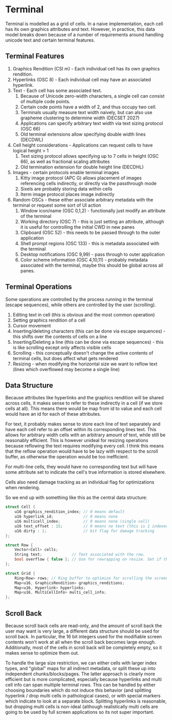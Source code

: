 # Terminal

Terminal is modelled as a grid of cells. In a naive implementation, each cell has its own graphics attributes
and text. However, in practice, this data model breaks down because of a number of requirements around handling
unicode text and certain terminal features.

## Terminal Features

1. Graphics Rendition (CSI m) - Each individual cell has its own graphics rendition.
1. Hyperlinks (OSC 8) - Each individual cell may have an associated hyperlink.
1. Text - Each cell has some associated text.
   1. Because of Unicode zero-width characters, a single cell can consist of multiple code points.
   1. Certain code points have a width of 2, and thus occupy two cell.
   1. Terminals usually measure text width naively, but can also use grapheme clustering to determine width (DECSET 2027)
   1. Applications can specify arbitrary text width via text sizing protocol (OSC 66)
   1. Old terminal extensions allow specifying double width lines (DECDWL)
1. Cell height considerations - Applications can request cells to have logical height > 1
   1. Text sizing protocol allows specifying up to 7 cells in height (OSC 66), as well as fractional scaling attributes
   1. Old termination extension for double height line (DECDHL)
1. Images - certain protocols enable terminal images
   1. Kitty image protocol (APC G) allows placement of images referencing cells indirectly, or directly via the
      passthrough mode
   1. Sixels are probably storing data within cells
   1. Iterm image protocol places image indirectly
1. Random OSCs - these either associate arbitrary metadata with the terminal or request some sort of UI action
   1. Window icon/name (OSC 0,1,2) - functionally just modify an attribute of the terminal
   1. Working directory (OSC 7) - this is just setting an attribute, although it is useful for controlling the initial
      CWD in new panes
   1. Clipboard (OSC 52) - this needs to be passed through to the outer application
   1. Shell prompt regions (OSC 133) - this is metadata associated with the terminal
   1. Desktop notifications (OSC 9,99) - pass through to outer application
   1. Color scheme information (OSC 4,10,11) - probably metadata associated with the terminal, maybe this should be
      global across all panes.

## Terminal Operations

Some operations are controlled by the process running in the terminal (escape sequences), while others are controlled by
the user (scrolling).

1. Editing text in cell (this is obvious and the most common operation)
1. Setting graphics rendition of a cell
1. Cursor movement
1. Inserting/deleting characters (this can be done via escape sequences) - this shifts over the contents of cells on a
   line
1. Inserting/Deleting a line (this can be done via escape sequences) - this is like scrolling except only affects
   visible cells
1. Scrolling - this conceptually doesn't change the active contents of terminal cells, but does affect what gets
   rendered
1. Resizing - when modifying the horizontal size we want to reflow text (lines which overflowed may become a single line)

## Data Structure

Because attributes like hyperlinks and the graphics rendition will be shared across cells, it makes sense to refer to
these indirectly in a cell (if we store cells at all). This means there would be map from id to value and each cell
would have an id for each of these attributes.

For text, it probably makes sense to store each line of text separately and have each cell refer to an offset within
its corresponding lines text. This allows for arbitrary width cells with an arbitrary amount of text, while still be
reasonably efficient. This is however unideal for resizing operations because reflowing the text requires modifying
every cell. I think this means that the reflow operation would have to be lazy with respect to the scroll buffer, as
otherwise the operation would be too inefficient.

For multi-line cells, they would have no corresponding text but will have some attribute set to indicate the cell's
true information is stored elsewhere.

Cells also need damage tracking as an individual flag for optimizations when rendering.

So we end up with something like this as the central data structure:

```cpp
struct Cell {
    u16 graphics_rendition_index; // 0 means default
    u16 hyperlink_id;             // 0 means none
    u16 multicell_index;          // 0 means none (single cell)
    u16 text_offset : 15;         // 0 means no text (this is 1 indexed)
    u16 dirty : 1;                // bit flag for damage tracking
};

struct Row {
    Vector<Cell> cells;
    String text;             // Text associated with the row.
    bool overflow { false }; // Use for rewrapping on resize. Set if the cursor overflowed when at this row.
};

struct Grid {
    Ring<Row> rows; // Ring buffer to optimize for scrolling the screen.
    Map<u16, GraphicsRendition> graphics_renditions;
    Map<u16, Hyperlink> hyperlinks;
    Map<u16, MultiCellInfo> multi_cell_info;
};
```

## Scroll Back

Because scroll back cells are read-only, and the amount of scroll back the user may want is very large, a different
data structure should be used for scroll back. In particular, the 16 bit integers used for the modifiable screen
contents won't work at all when the scroll back becomes large enough. Additionally, most of the cells in scroll back
will be completely empty, so it makes sense to optimize them out.

To handle the large size restriction, we can either cells with larger index types, and "global" maps for all indirect
metadata, or split these up into independent chunks/blocks/pages. The latter approach is clearly more efficient but
is more complicated, especially because hyperlinks and multi cell info can span multiple terminal rows. This can be
handled by either choosing boundaries which do not induce this behavior (and splitting hyperlink / drop multi cells in
pathological cases), or with special markers which indicate to look at a separate block. Splitting hyperlinks is
reasonable, but dropping multi cells is non-ideal (although realistically multi cells are going to be used by full
screen applications so its not super important.
